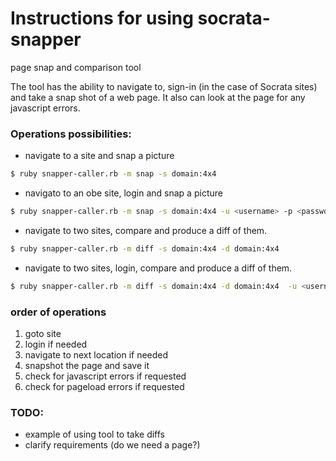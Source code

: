 Instructions for using socrata-snapper
=====================================
page snap and comparison tool

The tool has the ability to navigate to, sign-in (in the case of Socrata sites) and take a snap shot of a web page. It also can look at the page for any javascript errors.

### Operations possibilities:
* navigate to a site and snap a picture
```bash
$ ruby snapper-caller.rb -m snap -s domain:4x4
```
* navigato to an obe site, login and snap a picture
```bash
$ ruby snapper-caller.rb -m snap -s domain:4x4 -u <username> -p <password>
```
* navigate to two sites, compare and produce a diff of them.
```bash
$ ruby snapper-caller.rb -m diff -s domain:4x4 -d domain:4x4
```
* navigate to two sites, login, compare and produce a diff of them.
```bash
$ ruby snapper-caller.rb -m diff -s domain:4x4 -d domain:4x4  -u <username> -p <password>
```

### order of operations
  1. goto site
  2. login if needed
  3. navigate to next location if needed
  4. snapshot the page and save it
  5. check for javascript errors if requested
  6. check for pageload errors if requested

### TODO:
* example of using tool to take diffs
* clarify requirements (do we need a page?)
